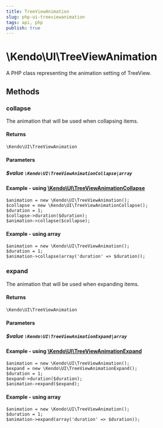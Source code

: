 ```yaml
---
title: TreeViewAnimation
slug: php-ui-treeviewanimation
tags: api, php
publish: true
---
```


# \Kendo\UI\TreeViewAnimation

A PHP class representing the animation setting of TreeView.


## Methods

### collapse

The animation that will be used when collapsing items.

#### Returns
`\Kendo\UI\TreeViewAnimation`

#### Parameters

##### $value `\Kendo\UI\TreeViewAnimationCollapse|array`


#### Example - using [\Kendo\UI\TreeViewAnimationCollapse](/api/wrappers/php/Kendo/UI/TreeViewAnimationCollapse)

    $animation = new \Kendo\UI\TreeViewAnimation();
    $collapse = new \Kendo\UI\TreeViewAnimationCollapse();
    $duration = 1;
    $collapse->duration($duration);
    $animation->collapse($collapse);

#### Example - using array

    $animation = new \Kendo\UI\TreeViewAnimation();
    $duration = 1;
    $animation->collapse(array('duration' => $duration));

### expand

The animation that will be used when expanding items.

#### Returns
`\Kendo\UI\TreeViewAnimation`

#### Parameters

##### $value `\Kendo\UI\TreeViewAnimationExpand|array`


#### Example - using [\Kendo\UI\TreeViewAnimationExpand](/api/wrappers/php/Kendo/UI/TreeViewAnimationExpand)

    $animation = new \Kendo\UI\TreeViewAnimation();
    $expand = new \Kendo\UI\TreeViewAnimationExpand();
    $duration = 1;
    $expand->duration($duration);
    $animation->expand($expand);

#### Example - using array

    $animation = new \Kendo\UI\TreeViewAnimation();
    $duration = 1;
    $animation->expand(array('duration' => $duration));

